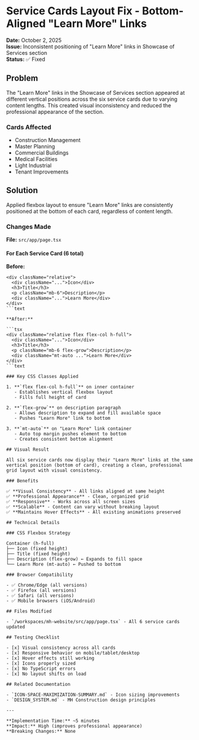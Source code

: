 # Service Cards Layout Fix - Bottom-Aligned "Learn More" Links

**Date:** October 2, 2025  
**Issue:** Inconsistent positioning of "Learn More" links in Showcase of Services section  
**Status:** ✅ Fixed

## Problem

The "Learn More" links in the Showcase of Services section appeared at different vertical positions across the six service cards due to varying content lengths. This created visual inconsistency and reduced the professional appearance of the section.

### Cards Affected

- Construction Management
- Master Planning
- Commercial Buildings
- Medical Facilities
- Light Industrial
- Tenant Improvements

## Solution

Applied flexbox layout to ensure "Learn More" links are consistently positioned at the bottom of each card, regardless of content length.

### Changes Made

**File:** `src/app/page.tsx`

#### For Each Service Card (6 total)

**Before:**

```tsx
<div className="relative">
  <div className="...">Icon</div>
  <h3>Title</h3>
  <p className="mb-6">Description</p>
  <div className="...">Learn More</div>
</div>
```text

**After:**

```tsx
<div className="relative flex flex-col h-full">
  <div className="...">Icon</div>
  <h3>Title</h3>
  <p className="mb-6 flex-grow">Description</p>
  <div className="mt-auto ...">Learn More</div>
</div>
```text

### Key CSS Classes Applied

1. **`flex flex-col h-full`** on inner container
   - Establishes vertical flexbox layout
   - Fills full height of card

2. **`flex-grow`** on description paragraph
   - Allows description to expand and fill available space
   - Pushes "Learn More" link to bottom

3. **`mt-auto`** on "Learn More" link container
   - Auto top margin pushes element to bottom
   - Creates consistent bottom alignment

## Visual Result

All six service cards now display their "Learn More" links at the same vertical position (bottom of card), creating a clean, professional grid layout with visual consistency.

### Benefits

✅ **Visual Consistency** - All links aligned at same height  
✅ **Professional Appearance** - Clean, organized grid  
✅ **Responsive** - Works across all screen sizes  
✅ **Scalable** - Content can vary without breaking layout  
✅ **Maintains Hover Effects** - All existing animations preserved

## Technical Details

### CSS Flexbox Strategy

Container (h-full)
├── Icon (fixed height)
├── Title (fixed height)  
├── Description (flex-grow) ← Expands to fill space
└── Learn More (mt-auto) ← Pushed to bottom

### Browser Compatibility

- ✅ Chrome/Edge (all versions)
- ✅ Firefox (all versions)
- ✅ Safari (all versions)
- ✅ Mobile browsers (iOS/Android)

## Files Modified

- `/workspaces/mh-website/src/app/page.tsx` - All 6 service cards updated

## Testing Checklist

- [x] Visual consistency across all cards
- [x] Responsive behavior on mobile/tablet/desktop
- [x] Hover effects still working
- [x] Icons properly sized
- [x] No TypeScript errors
- [x] No layout shifts on load

## Related Documentation

- `ICON-SPACE-MAXIMIZATION-SUMMARY.md` - Icon sizing improvements
- `DESIGN_SYSTEM.md` - MH Construction design principles

---

**Implementation Time:** ~5 minutes  
**Impact:** High (improves professional appearance)  
**Breaking Changes:** None
